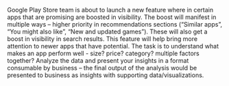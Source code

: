 Google Play Store team is about to launch a new feature where in certain apps that are promising are boosted in visibility. The boost will manifest in multiple ways – higher priority in recommendations sections (“Similar apps”, “You might also like”, “New and updated games”). These will also get a boost in visibility in search results. This feature will help bring more attention to newer apps that have potential. The task is to understand what makes an app perform well - size? price? category? multiple factors together? Analyze the data and present your insights in a format consumable by business – the final output of the analysis would be presented to business as insights with supporting data/visualizations.

